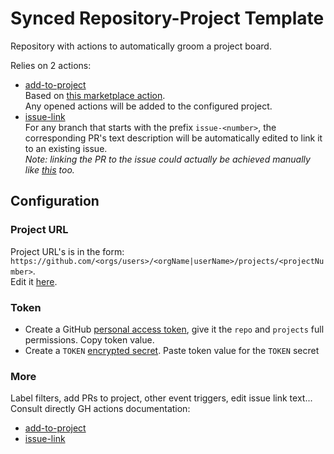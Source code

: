 # Synced Repository-Project Template
Repository with actions to automatically groom a project board.

Relies on 2 actions:
- [add-to-project]()  
  Based on [this marketplace action](https://github.com/marketplace/actions/add-to-github-projects).  
  Any opened actions will be added to the configured project.
- [issue-link](https://github.com/marketplace/actions/add-an-issue-link)  
  For any branch that starts with the prefix `issue-<number>`, the corresponding PR's text description will be automatically edited to link it to an existing issue.  
  _Note: linking the PR to the issue could actually be achieved manually like [this](https://docs.github.com/en/issues/tracking-your-work-with-issues/linking-a-pull-request-to-an-issue) too._
  

## Configuration
### Project URL
Project URL's is in the form:
`https://github.com/<orgs/users>/<orgName|userName>/projects/<projectNumber>`.  
Edit it [here](https://github.com/r1oga/repo-project-template/blob/962ac27dde90c6f7cbc58327a7b1855bfba91cb2/.github/workflows/add-to-project.yml#L14).

### Token
- Create a GitHub [personal access token](https://docs.github.com/en/authentication/keeping-your-account-and-data-secure/creating-a-personal-access-token), give it the `repo` and `projects` full permissions. Copy token value.
- Create a `TOKEN` [encrypted secret](https://docs.github.com/en/actions/security-guides/encrypted-secrets#creating-encrypted-secrets-for-a-repository). Paste token value for the `TOKEN` secret

### More
Label filters, add PRs to project, other event triggers, edit issue link text...  
Consult directly GH actions documentation:  
- [add-to-project](https://github.com/marketplace/actions/add-to-github-projects)
- [issue-link](https://github.com/marketplace/actions/add-an-issue-link)
